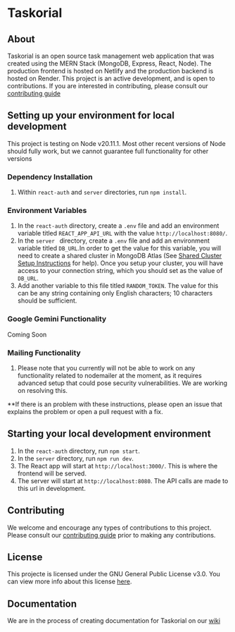 # Taskorial

## About

Taskorial is an open source task management web application that was created using the MERN Stack (MongoDB, Express, React, Node). The production frontend is hosted on Netlify and the production backend is hosted on Render. This project is an active development, and is open to contributions. If you are interested in contributing, please consult our [contributing guide](https://github.com/raspberri05/todo-list/blob/main/CONTRIBUTING.md)

## Setting up your environment for local development

This project is testing on Node v20.11.1. Most other recent versions of Node should fully work, but we cannot guarantee full functionality for other versions

### Dependency Installation

1. Within `react-auth` and `server` directories, run `npm install`.

### Environment Variables

1. In the `react-auth` directory, create a `.env` file and add an environment variable titled `REACT_APP_API_URL` with the value `http://localhost:8080/`.
2. In the `server ` directory, create a `.env` file and add an environment variable titled `DB_URL`.In order to get the value for this variable, you will need to create a shared cluster in MongoDB Atlas (See [Shared Cluster Setup Instructions](https://www.mongodb.com/basics/clusters/mongodb-cluster-setup) for help). Once you setup your cluster, you will have access to your connection string, which you should set as the value of `DB_URL`.
3. Add another variable to this file titled `RANDOM_TOKEN`. The value for this can be any string containing only English characters; 10 characters should be sufficient.

### Google Gemini Functionality

Coming Soon

### Mailing Functionality

1. Please note that you currently will not be able to work on any functionality related to nodemailer at the moment, as it requires advanced setup that could pose security vulnerabilities. We are working on resolving this.
   
**If there is an problem with these instructions, please open an issue that explains the problem or open a pull request with a fix. 

## Starting your local development environment

1. In the `react-auth` directory, run `npm start`.
2. In the `server` directory, run `npm run dev`.
3. The React app will start at `http://localhost:3000/`. This is where the frontend will be served. 
4. The server will start at `http://localhost:8080`. The API calls are made to this url in development. 

## Contributing

We welcome and encourage any types of contributions to this project. Please consult our [contributing guide](https://github.com/raspberri05/todo-list/blob/main/CONTRIBUTING.md) prior to making any contributions.

## License

This projecte is licensed under the GNU General Public License v3.0. You can view more info about this license [here](https://github.com/raspberri05/taskorial/blob/main/LICENSE.md).

## Documentation

We are in the process of creating documentation for Taskorial on our [wiki](https://github.com/raspberri05/taskorial/wiki)
